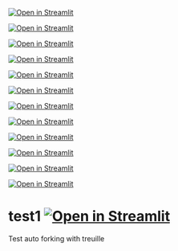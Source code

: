 [![Open in Streamlit](https://static.streamlit.io/badges/streamlit_badge_black_white.svg)](https://github.com/tester-burner/test1/blob/main/README.md)

[![Open in Streamlit](https://static.streamlit.io/badges/streamlit_badge_black_white.svg)](https://github.com/tester-burner/test1/blob/main/README.md)

[![Open in Streamlit](https://static.streamlit.io/badges/streamlit_badge_black_white.svg)](https://github.com/tester-burner/test1/blob/main/README.md)

[![Open in Streamlit](https://static.streamlit.io/badges/streamlit_badge_black_white.svg)](https://github.com/tester-burner/test1/blob/main/README.md)

[![Open in Streamlit](https://static.streamlit.io/badges/streamlit_badge_black_white.svg)](https://github.com/tester-burner/test1/blob/main/README.md)

[![Open in Streamlit](https://static.streamlit.io/badges/streamlit_badge_black_white.svg)](https://github.com/tester-burner/test1/blob/main/README.md)

[![Open in Streamlit](https://static.streamlit.io/badges/streamlit_badge_black_white.svg)](https://github.com/tester-burner/test1/blob/main/README.md)

[![Open in Streamlit](https://static.streamlit.io/badges/streamlit_badge_black_white.svg)](https://github.com/tester-burner/test1/blob/main/README.md)

[![Open in Streamlit](https://static.streamlit.io/badges/streamlit_badge_black_white.svg)](https://github.com/tester-burner/test1/blob/main/README.md)

[![Open in Streamlit](https://static.streamlit.io/badges/streamlit_badge_black_white.svg)](https://github.com/tester-burner/test1/blob/main/README.md)

[![Open in Streamlit](https://static.streamlit.io/badges/streamlit_badge_black_white.svg)](https://github.com/tester-burner/test1/blob/main/README.md)

[![Open in Streamlit](https://static.streamlit.io/badges/streamlit_badge_black_white.svg)](https://github.com/tester-burner/test1/blob/main/README.md)

# test1 [![Open in Streamlit](https://static.streamlit.io/badges/streamlit_badge_black_white.svg)](https://github.com/tester-burner/test1/blob/main/README.md)
Test auto forking with treuille
